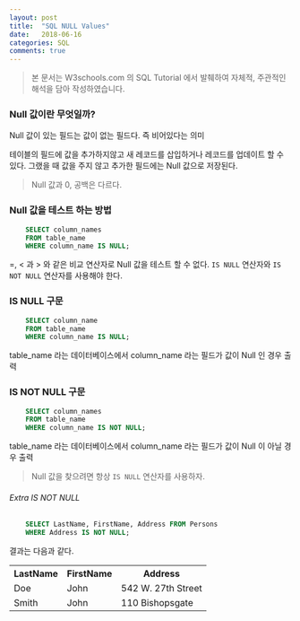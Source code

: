 ```yaml
---
layout: post
title:  "SQL NULL Values"
date:   2018-06-16
categories: SQL
comments: true
---
```

> 본 문서는 W3schools.com 의 SQL Tutorial 에서 발췌하여 자체적, 주관적인 해석을 담아 작성하였습니다.  

### Null 값이란 무엇일까?
Null 값이 있는 필드는 값이 없는 필드다. 즉 비어있다는 의미

테이블의 필드에 값을 추가하지않고 새 레코드를 삽입하거나 레코드를 업데이트 할 수 있다. 그랬을 때 값을 주지 않고 추가한 필드에는 Null 값으로 저장된다.

> Null 값과 0, 공백은 다르다.  

### Null 값을 테스트 하는 방법
```sql
	SELECT column_names
	FROM table_name
	WHERE column_name IS NULL;
```
=, < 과 > 와 같은 비교 연산자로 Null 값을 테스트 할 수 없다.
`IS NULL` 연산자와 `IS NOT NULL` 연산자를 사용해야 한다.

### IS NULL 구문
```sql
	SELECT column_name
	FROM table_name
	WHERE column_name IS NULL;
```
table_name 라는 데이터베이스에서 column_name 라는 필드가 값이 Null 인 경우 출력

### IS NOT NULL 구문
```sql
	SELECT column_names
	FROM table_name
	WHERE column_name IS NOT NULL;
```
table_name 라는 데이터베이스에서 column_name 라는 필드가 값이 Null 이 아닐 경우 출력

> Null 값을 찾으려면 항상 `IS NULL` 연산자를 사용하자.  

###### Extra IS NOT NULL
```sql
	SELECT LastName, FirstName, Address FROM Persons
	WHERE Address IS NOT NULL;
```

결과는 다음과 같다.
<table>
  <tr>
    <th>LastName</th>
    <th>FirstName</th>
    <th>Address</th>
  </tr>
  <tr>
    <td>Doe</td>
    <td>John</td>
    <td>542 W. 27th Street</td>
  </tr>
  <tr>
    <td>Smith</td>
    <td>John</td>
    <td>110 Bishopsgate</td>
  </tr>
</table>

